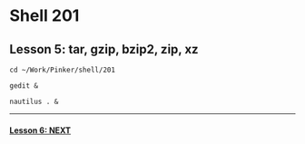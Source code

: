 # Shell 201
## Lesson 5: tar, gzip, bzip2, zip, xz

`cd ~/Work/Pinker/shell/201`

`gedit &`

`nautilus . &`
___



#### [Lesson 6: NEXT](https://github.com/inkVerb/pinker/blob/master/201-shell/Lesson-06.md)
